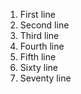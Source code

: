 1. First line
2. Second line
3. Third line
4. Fourth line
5. Fifth line
6. Sixty line
7. Seventy line
